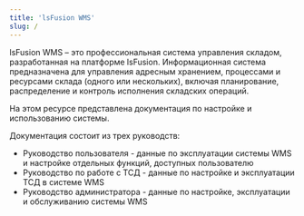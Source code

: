 ```yaml
---
title: 'lsFusion WMS'
slug: /
---
```


lsFusion WMS – это профессиональная система управления складом, разработанная на платформе lsFusion. Информационная система предназначена для управления адресным хранением, процессами и ресурсами склада (одного или нескольких), включая планирование, распределение и контроль исполнения складских операций.

На этом ресурсе представлена документация по настройке и использованию системы.

Документация состоит из трех руководств:

- Руководство пользователя - данные по эксплуатации системы WMS и настройке отдельных функций, доступных пользователю
- Руководство по работе с ТСД - данные по настройке и эксплуатации ТСД в системе WMS
- Руководство администратора - данные по настройке, эксплуатации и обслуживанию системы WMS
